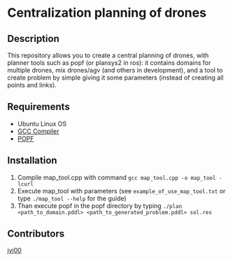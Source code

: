 # Centralization planning of drones
## Description
This repository allows you to create a central planning of drones, with planner tools such as popf (or plansys2 in ros): it contains domains for multiple drones,
mix drones/agv (and others in development), and a tool to create problem by simple giving it some parameters (instead of creating all points and links).
## Requirements
* Ubuntu Linux OS
* [GCC Compiler](https://gcc.gnu.org/)
* [POPF](https://github.com/roveri-marco/popf)
## Installation
1. Compile map_tool.cpp with command `gcc map_tool.cpp -o map_tool -lcurl`
2. Execute map_tool with parameters (see `example_of_use_map_tool.txt` or type `./map_tool --help` for the guide)
3. Than execute popf in the popf directory by typing `./plan <path_to_domain.pddl> <path_to_generated_problem.pddl> sol.res`
## Contributors
[jvj00](https://github.com/jvj00)
